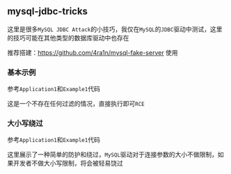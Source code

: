 ## mysql-jdbc-tricks

这里是很多`MySQL JDBC Attack`的小技巧，我仅在`MySQL`的`JDBC`驱动中测试，这里的技巧可能在其他类型的数据库驱动中也存在

推荐搭建：https://github.com/4ra1n/mysql-fake-server 使用

### 基本示例

参考`Application1`和`Example1`代码

这是一个不存在任何过滤的情况，直接执行即可`RCE`

### 大小写绕过

参考`Application1`和`Example1`代码

这里展示了一种简单的防护和绕过，`MySQL`驱动对于连接参数的大小不做限制，如果开发者不做大小写限制，将会被轻易饶过